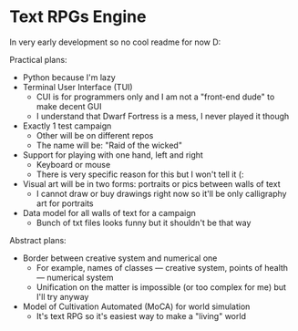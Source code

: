 # Text RPGs Engine

In very early development so no cool readme for now D:

Practical plans:
* Python because I'm lazy
* Terminal User Interface (TUI)
  - CUI is for programmers only and I am not a "front-end dude" to make decent GUI
  - I understand that Dwarf Fortress is a mess, I never played it though
* Exactly 1 test campaign
  - Other will be on different repos
  - The name will be: "Raid of the wicked"
* Support for playing with one hand, left and right
  - Keyboard or mouse
  - There is very specific reason for this but I won't tell it (:
* Visual art will be in two forms: portraits or pics between walls of text
  - I cannot draw or buy drawings right now so it'll be only calligraphy art for portraits
* Data model for all walls of text for a campaign
  - Bunch of txt files looks funny but it shouldn't be that way

Abstract plans: 
* Border between creative system and numerical one
  - For example, names of classes — creative system, points of health — numerical system
  - Unification on the matter is impossible (or too complex for me) but I'll try anyway
* Model of Cultivation Automated (MoCA) for world simulation
  - It's text RPG so it's easiest way to make a "living" world
